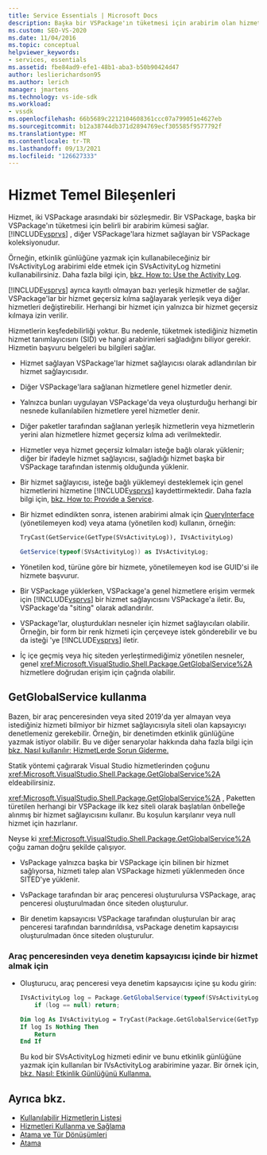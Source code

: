 ```yaml
---
title: Service Essentials | Microsoft Docs
description: Başka bir VSPackage'ın tüketmesi için arabirim olan hizmetler hakkında bilgi öğrenin. VSPackage'daki hizmetler yerleşik veya diğer hizmetleri geçersiz kılmış olabilir.
ms.custom: SEO-VS-2020
ms.date: 11/04/2016
ms.topic: conceptual
helpviewer_keywords:
- services, essentials
ms.assetid: fbe84ad9-efe1-48b1-aba3-b50b90424d47
author: leslierichardson95
ms.author: lerich
manager: jmartens
ms.technology: vs-ide-sdk
ms.workload:
- vssdk
ms.openlocfilehash: 66b5689c2212104608361ccc07a799051e4627eb
ms.sourcegitcommit: b12a38744db371d2894769ecf305585f9577792f
ms.translationtype: MT
ms.contentlocale: tr-TR
ms.lasthandoff: 09/13/2021
ms.locfileid: "126627333"
---
```

# <a name="service-essentials"></a>Hizmet Temel Bileşenleri
Hizmet, iki VSPackage arasındaki bir sözleşmedir. Bir VSPackage, başka bir VSPackage'ın tüketmesi için belirli bir arabirim kümesi sağlar. [!INCLUDE[vsprvs](../../code-quality/includes/vsprvs_md.md)] , diğer VSPackage'lara hizmet sağlayan bir VSPackage koleksiyonudur.

 Örneğin, etkinlik günlüğüne yazmak için kullanabileceğiniz bir IVsActivityLog arabirimi elde etmek için SVsActivityLog hizmetini kullanabilirsiniz. Daha fazla bilgi için, [bkz. How to: Use the Activity Log](../../extensibility/how-to-use-the-activity-log.md).

 [!INCLUDE[vsprvs](../../code-quality/includes/vsprvs_md.md)] ayrıca kayıtlı olmayan bazı yerleşik hizmetler de sağlar. VSPackage'lar bir hizmet geçersiz kılma sağlayarak yerleşik veya diğer hizmetleri değiştirebilir. Herhangi bir hizmet için yalnızca bir hizmet geçersiz kılmaya izin verilir.

 Hizmetlerin keşfedebilirliği yoktur. Bu nedenle, tüketmek istediğiniz hizmetin hizmet tanımlayıcısını (SID) ve hangi arabirimleri sağladığını biliyor gerekir. Hizmetin başvuru belgeleri bu bilgileri sağlar.

- Hizmet sağlayan VSPackage'lar hizmet sağlayıcısı olarak adlandırılan bir hizmet sağlayıcısıdır.

- Diğer VSPackage'lara sağlanan hizmetlere genel hizmetler denir.

- Yalnızca bunları uygulayan VSPackage'da veya oluşturduğu herhangi bir nesnede kullanılabilen hizmetlere yerel hizmetler denir.

- Diğer paketler tarafından sağlanan yerleşik hizmetlerin veya hizmetlerin yerini alan hizmetlere hizmet geçersiz kılma adı verilmektedir.

- Hizmetler veya hizmet geçersiz kılmaları isteğe bağlı olarak yüklenir; diğer bir ifadeyle hizmet sağlayıcısı, sağladığı hizmet başka bir VSPackage tarafından istenmiş olduğunda yüklenir.

- Bir hizmet sağlayıcısı, isteğe bağlı yüklemeyi desteklemek için genel hizmetlerini hizmetine [!INCLUDE[vsprvs](../../code-quality/includes/vsprvs_md.md)] kaydettirmektedir. Daha fazla bilgi için, [bkz. How to: Provide a Service](../../extensibility/how-to-provide-a-service.md).

- Bir hizmet edindikten sonra, istenen arabirimi almak için [QueryInterface](/cpp/atl/queryinterface) (yönetilemeyen kod) veya atama (yönetilen kod) kullanın, örneğin:

  ```vb
  TryCast(GetService(GetType(SVsActivityLog)), IVsActivityLog)
  ```

  ```csharp
  GetService(typeof(SVsActivityLog)) as IVsActivityLog;
  ```

- Yönetilen kod, türüne göre bir hizmete, yönetilemeyen kod ise GUID'si ile hizmete başvurur.

- Bir VSPackage yüklerken, VSPackage'a genel hizmetlere erişim vermek için [!INCLUDE[vsprvs](../../code-quality/includes/vsprvs_md.md)] bir hizmet sağlayıcısını VSPackage'a iletir. Bu, VSPackage'da "siting" olarak adlandırılır.

- VSPackage'lar, oluşturdukları nesneler için hizmet sağlayıcıları olabilir. Örneğin, bir form bir renk hizmeti için çerçeveye istek gönderebilir ve bu da isteği 'ye [!INCLUDE[vsprvs](../../code-quality/includes/vsprvs_md.md)] iletir.

- İç içe geçmiş veya hiç siteden yerleştirmediğimiz yönetilen nesneler, genel <xref:Microsoft.VisualStudio.Shell.Package.GetGlobalService%2A> hizmetlere doğrudan erişim için çağrıda olabilir.

<a name="how-to-use-getglobalservice"></a>

## <a name="use-getglobalservice"></a>GetGlobalService kullanma

Bazen, bir araç penceresinden veya sited 2019'da yer almayan veya istediğiniz hizmeti bilmiyor bir hizmet sağlayıcısıyla siteli olan kapsayıcıyı denetlemeniz gerekebilir. Örneğin, bir denetimden etkinlik günlüğüne yazmak istiyor olabilir. Bu ve diğer senaryolar hakkında daha fazla bilgi için [bkz. Nasıl kullanılır: HizmetLerde Sorun Giderme.](../../extensibility/how-to-troubleshoot-services.md)

Statik yöntemi çağırarak Visual Studio hizmetlerinden çoğunu <xref:Microsoft.VisualStudio.Shell.Package.GetGlobalService%2A> eldeabilirsiniz.

<xref:Microsoft.VisualStudio.Shell.Package.GetGlobalService%2A> , Paketten türetilen herhangi bir VSPackage ilk kez siteli olarak başlatılan önbelleğe alınmış bir hizmet sağlayıcısını kullanır. Bu koşulun karşılanır veya null hizmet için hazırlanır.

Neyse ki <xref:Microsoft.VisualStudio.Shell.Package.GetGlobalService%2A> çoğu zaman doğru şekilde çalışıyor.

- VsPackage yalnızca başka bir VSPackage için bilinen bir hizmet sağlıyorsa, hizmeti talep alan VSPackage hizmeti yüklenmeden önce SITED'ye yüklenir.

- VsPackage tarafından bir araç penceresi oluşturulursa VSPackage, araç penceresi oluşturulmadan önce siteden oluşturulur.

- Bir denetim kapsayıcısı VSPackage tarafından oluşturulan bir araç penceresi tarafından barındırıldısa, vsPackage denetim kapsayıcısı oluşturulmadan önce siteden oluşturulur.

### <a name="to-get-a-service-from-within-a-tool-window-or-control-container"></a>Araç penceresinden veya denetim kapsayıcısı içinde bir hizmet almak için

- Oluşturucu, araç penceresi veya denetim kapsayıcısı içine şu kodu girin:

    ```csharp
    IVsActivityLog log = Package.GetGlobalService(typeof(SVsActivityLog)) as IVsActivityLog;
        if (log == null) return;
    ```

    ```vb
    Dim log As IVsActivityLog = TryCast(Package.GetGlobalService(GetType(SVsActivityLog)), IVsActivityLog)
    If log Is Nothing Then
        Return
    End If
    ```

    Bu kod bir SVsActivityLog hizmeti edinir ve bunu etkinlik günlüğüne yazmak için kullanılan bir IVsActivityLog arabirimine yazar. Bir örnek için, [bkz. Nasıl: Etkinlik Günlüğünü Kullanma.](../../extensibility/how-to-use-the-activity-log.md)

## <a name="see-also"></a>Ayrıca bkz.

- [Kullanılabilir Hizmetlerin Listesi](../../extensibility/internals/list-of-available-services.md)
- [Hizmetleri Kullanma ve Sağlama](../../extensibility/using-and-providing-services.md)
- [Atama ve Tür Dönüşümleri](/dotnet/csharp/programming-guide/types/casting-and-type-conversions)
- [Atama](/cpp/cpp/casting)
